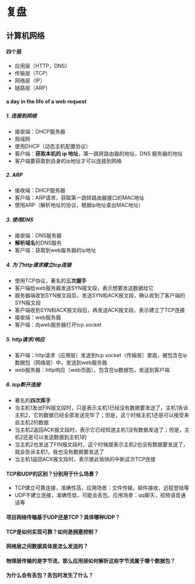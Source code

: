# 复盘
## 计算机网络
#### 四个层
- 应用层（HTTP，DNS）
- 传输层（TCP）
- 网络层（IP）
- 链路层（ARP）
#### a day in the life of a web request
##### 1. 连接到网络
- 接收端：DHCP服务器
- 局域网
- 使用DHCP（动态主机配置协议）
- 客户端：**获取本机的 ip 地址**，第一跳转路由器的地址，DNS 服务器的地址
- 客户端要获取到自身的ip地址才可以连接到网络
##### 2. ARP
- 接收端：DHCP服务器
- 客户端：ARP请求，获取第一跳转路由器接口的MAC地址
- 使用ARP（解析地址的协议，根据ip地址查出MAC地址）
##### 3. 使用DNS
- 接收端：DNS服务器
- **解析域名**的DNS服务
- 客户端：获取到web服务器的ip地址
##### 4. 为了http请求建立tcp连接
- 使用TCP协议，著名的**三次握手**
- 客户端给web服务器发送SYN报文段，表示想要发送数据给它
- 服务器端收到SYN报文段后，发送SYN和ACK报文段，确认收到了客户端的SYN报文段
- 客户端收到SYN和ACK报文段后，再发送ACK报文段，表示建立了TCP连接
- 接收端：web服务器
- 客户端：向web服务器打开tcp socket
##### 5. http请求/响应
- 客户端：http请求（应用层）发送到tcp socket（传输层）里面，被包含在ip数据包（网络层）中，发送到web服务器
- web服务器：http响应（web页面），包含在ip数据包，发送到客户端
##### 6. tcp断开连接
- 著名的**四次挥手**
- 当主机1发出FIN报文段时，只是表示主机1已经没有数据要发送了，主机1告诉主机2，它的数据已经全部发送完毕了；但是，这个时候主机1还是可以接受来自主机2的数据
- 当主机2返回ACK报文段时，表示它已经知道主机1没有数据发送了；但是，主机2还是可以发送数据到主机1的
- 当主机2也发送了FIN报文段时，这个时候就表示主机2也没有数据要发送了，就会告诉主机1，我也没有数据要发送了
- 当主机1返回ACK报文段时，表示彼此愉快的中断这次TCP连接

#### TCP和UDP的区别？分别用于什么场景？
- TCP建立可靠连接，准确性高，应用场景：文件传输，邮件接收，远程登陆等
- UDP不建立连接，准确性低，可能会丢包，应用场景：qq聊天，视频语音通话等
#### 项目网络传输基于UDP还是TCP？具体哪种UDP？

#### TCP是如何实现可靠？如何是拥塞控制？

#### 网络层之间数据具体是怎么发送的？

#### 物理层传输的是字节流，那么应用层如何解析这些字节流属于哪个数据包？

#### 为什么会有丢包？丢包时发生了什么？

